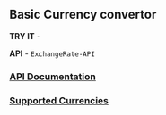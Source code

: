 ## Basic Currency convertor

**TRY IT** - 

**API** - `ExchangeRate-API`
### [API Documentation](https://www.exchangerate-api.com/docs/overview) 
### [Supported Currencies](https://www.exchangerate-api.com/docs/supported-currencies)